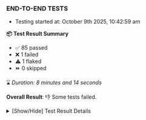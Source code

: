 ### END-TO-END TESTS

- Testing started at: October 9th 2025, 10:42:59 am

**📦 Test Result Summary**

- ✅ 85 passed
- ❌ 1 failed
- ⚠️ 1 flaked
- ⏩ 0 skipped

⌛ _Duration: 8 minutes and 14 seconds_

**Overall Result**: 👎 Some tests failed.



<details>
    <summary>[Show/Hide] Test Result Details</summary>
    <div markdown="1">

| Test | Browser | Test Case | Tags | Result |
| :---: | :---: | :--- | :---: | :---: |
| 1 | chromium-meshery-provider | deploys a published design to a connected cluster |  | ❌ |
| 2 | chromium-local-provider | imports design via File |  | ⚠️ |

</div>
</details>


<!-- To see the full report, please visit our CI/CD pipeline with reporter. -->